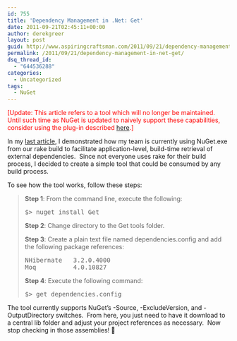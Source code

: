 ```yaml
---
id: 755
title: 'Dependency Management in .Net: Get'
date: 2011-09-21T02:45:11+00:00
author: derekgreer
layout: post
guid: http://www.aspiringcraftsman.com/2011/09/21/dependency-management-in-net-get/
permalink: /2011/09/21/dependency-management-in-net-get/
dsq_thread_id:
  - "644536288"
categories:
  - Uncategorized
tags:
  - NuGet
---
```

<font color="red"></p> 

<p>
  [Update: <noindex></noindex> This article refers to a tool which will no longer be maintained. Until such time as NuGet is updated to naively support these capabilities, consider using the plug-in described <a href="http://lostechies.com/derekgreer/2011/09/27/dependency-management-in-net-install2/">here</a>.]
</p>

<p>
  </font>
</p>

<p>
  In my <a href="http://lostechies.com/derekgreer/2011/09/20/dependency-management-in-net-using-nuget-without-visual-studio/">last article</a>, I demonstrated how my team is currently using NuGet.exe from our rake build to facilitate application-level, build-time retrieval of external dependencies.&nbsp; Since not everyone uses rake for their build process, I decided to create a simple tool that could be consumed by any build process.
</p>

<p>
  To see how the tool works, follow these steps:
</p>

<blockquote>
  <p>
    <strong>Step 1</strong>: From the command line, execute the following:
  </p>
  
  <pre>
$&gt; nuget install Get
</pre>
  
  <p>
  </p>
  
  <p>
    <strong>Step 2</strong>: Change directory to the Get tools folder.
  </p>
  
  <p>
  </p>
  
  <p>
    <strong>Step 3</strong>: Create a plain text file named dependencies.config and add the following package references:
  </p>
  
  <pre>
NHibernate   3.2.0.4000
Moq          4.0.10827
</pre>
  
  <p>
  </p>
  
  <p>
    <strong>Step 4</strong>: Execute the following command:
  </p>
  
  <p>
  </p>
  
  <pre>
$&gt; get dependencies.config
</pre>
</blockquote>

<p>
</p>

<p>
  The tool currently supports NuGet’s -Source, -ExcludeVersion, and -OutputDirectory switches.&nbsp; From here, you just need to have it download to a central lib folder and adjust your project references as necessary.&nbsp; Now stop checking in those assemblies! 🙂
</p>